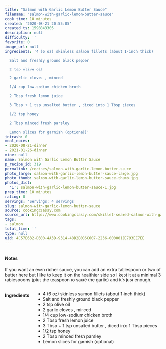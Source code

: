 ```yaml
---
title: "Salmon with Garlic Lemon Butter Sauce"
filename: "salmon-with-garlic-lemon-butter-sauce"
cook_time: 10 minutes
created: '2020-08-21 20:55:05'
created_ts: 1598043305
description: null
difficulty: ''
favorite: 0
image_url: null
ingredients: '4 (6 oz) skinless salmon fillets (about 1-inch thick)

  Salt and freshly ground black pepper

  2 tsp olive oil

  2 garlic cloves , minced

  1/4 cup low-sodium chicken broth

  2 Tbsp fresh lemon juice

  3 Tbsp + 1 tsp unsalted butter , diced into 1 Tbsp pieces

  1/2 tsp honey

  2 Tbsp minced fresh parsley

  Lemon slices for garnish (optional)'
intrash: 0
meal_notes:
- 2020-08-21-dinner
- 2021-01-26-dinner
mine: null
name: Salmon with Garlic Lemon Butter Sauce
p_recipe_id: 319
permalink: /recipes/salmon-with-garlic-lemon-butter-sauce
photo_large: salmon-with-garlic-lemon-butter-sauce-large.jpg
photo_thumb: salmon-with-garlic-lemon-butter-sauce-thumb.jpg
photos_dict:
  '1': salmon-with-garlic-lemon-butter-sauce-1.jpg
prep_time: 10 minutes
rating: 0
servings: 'Servings: 4 servings'
slug: salmon-with-garlic-lemon-butter-sauce
source: cookingclassy.com
source_url: https://www.cookingclassy.com/skillet-seared-salmon-with-garlic-lemon-butter-sauce/
tags:
- salmon
total_time: ''
type: null
uid: 4C57E632-D300-4A3D-9314-48D2B086C607-2236-0000011E793EE7EE
---
```

<div class="large-8 medium-7 columns" id="writeup">		<div id="notes"><h4>Notes</h4>
<div class="box box-notes"><p>If you want an even richer sauce, you can add an extra tablespoon or two of butter here but I like to keep it on the healthier side so I kept it at a minimal 3 tablespoons (plus the teaspoon to sauté the garlic) and it's just enough.</p>
</div></div>	</div><!-- #writeup -->
</div><!-- #row-one -->
<div class="row" id="row-two">	<div class="medium-4 small-5 columns" id="ingredients"><h4>Ingredients</h4><div class="box box-ingredients content"><ul>
<li>4 (6 oz) skinless salmon fillets (about 1-inch thick)</li>
<li>Salt and freshly ground black pepper</li>
<li>2 tsp olive oil</li>
<li>2 garlic cloves , minced</li>
<li>1/4 cup low-sodium chicken broth</li>
<li>2 Tbsp fresh lemon juice</li>
<li>3 Tbsp + 1 tsp unsalted butter , diced into 1 Tbsp pieces</li>
<li>1/2 tsp honey</li>
<li>2 Tbsp minced fresh parsley</li>
<li>Lemon slices for garnish (optional)</li>
</ul>
</div>	</div>	<div class="medium-6 small-7 columns" id="directions">	</div>